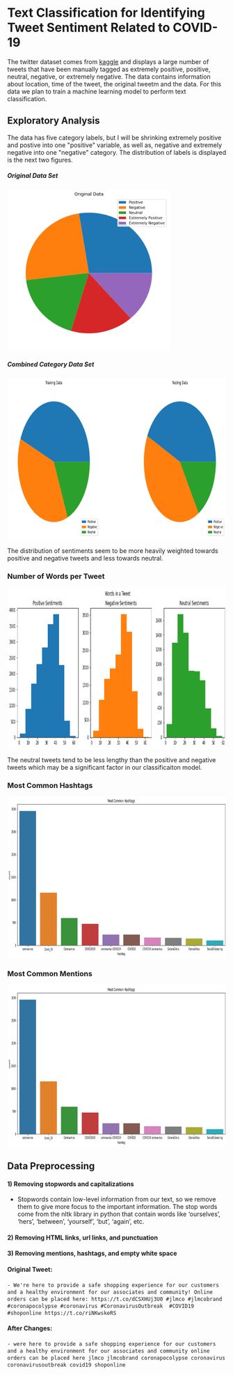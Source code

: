 # <a title="Text Classification for Identifying Tweet Sentiment Related to COVID-19"> Text Classification for Identifying Tweet Sentiment Related to COVID-19</a>


The twitter dataset comes from [kaggle](https://www.kaggle.com/datatattle/covid-19-nlp-text-classification) and displays a large number of tweets that have been manually tagged as extremely positive, positive, neutral, negative, or extremely negative. The data contains information about location, time of the tweet, the original tweetm and the data. For this data we plan to train a machine learning model to perform text classification.

## Exploratory Analysis

The data has five category labels, but I will be shrinking extremely positive and postive into one "positive" variable, as well as, negative and extremely negative into one "negative" category. The distribution of labels is displayed is the next two figures.

##### Original Data Set
<img src="nlp_images/original_data_sentiments2.png" width="375" height="370" data-rotate="90"/>

##### Combined Category Data Set
<img src="nlp_images/train:test_sentiments.png" width="800" height="370" data-rotate="90"/>

The distribution of sentiments seem to be more heavily weighted towards positive and negative tweets and less towards neutral.


### Number of Words per Tweet

<img src="nlp_images/words_in_tweet1.png" width="800" height="370" data-rotate="90"/>

The neutral tweets tend to be less lengthy than the positive and negative tweets which may be a significant factor in our classificaiton model.

### Most Common Hashtags

<img src="nlp_images/most_common_hashtags.png" width="800" height="370" data-rotate="90"/>

### Most Common Mentions

<img src="nlp_images/most_common_hashtags.png" width="800" height="370" data-rotate="90"/>


## Data Preprocessing

#### 1) Removing stopwords and capitalizations

- Stopwords contain low-level information from our text, so we remove them to give more focus to the important information. The stop words come from the nltk library in python that contain words like ‘ourselves’, ‘hers’, ‘between’, ‘yourself’, ‘but’, ‘again’, etc.

#### 2) Removing HTML links, url links, and punctuation
#### 3) Removing mentions, hashtags, and empty white space

#### Original Tweet:
    - We're here to provide a safe shopping experience for our customers and a healthy environment for our associates and community! Online orders can be placed here: https://t.co/dCSXHUj3U0 #jlmco #jlmcobrand #coronapocolypse #coronavirus #CoronavirusOutbreak  #COVID19 #shoponline https://t.co/riNKwskeRS
    
#### After Changes:
    - were here to provide a safe shopping experience for our customers and a healthy environment for our associates and community online orders can be placed here jlmco jlmcobrand coronapocolypse coronavirus coronavirusoutbreak covid19 shoponline













